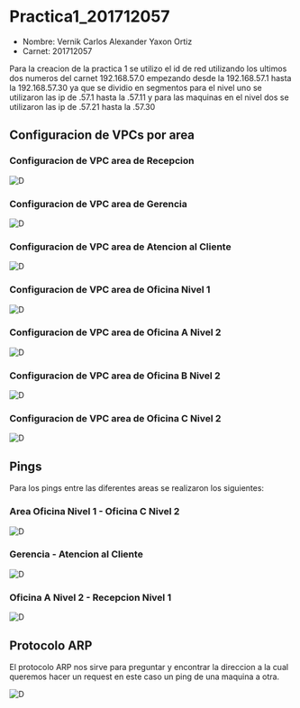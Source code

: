 # Practica1_201712057

- Nombre: Vernik Carlos Alexander Yaxon Ortiz
- Carnet: 201712057

Para la creacion de la practica 1 se utilizo el id de red utilizando los ultimos dos numeros del carnet 192.168.57.0 empezando desde la 192.168.57.1 hasta la 192.168.57.30 ya que se dividio en segmentos para el nivel uno se utilizaron las ip de .57.1 hasta la .57.11 y para las maquinas en el nivel dos se utilizaron las ip de .57.21 hasta la .57.30

## Configuracion de VPCs por area

### Configuracion de VPC area de Recepcion

![D](.img/N1_1.png)

### Configuracion de VPC area de Gerencia
![D](.img/N1_2.png)

### Configuracion de VPC area de Atencion al Cliente

![D](.img/N1_5.png)
### Configuracion de VPC area de Oficina Nivel 1
![D](.img/N1_6.png)

### Configuracion de VPC area de Oficina A Nivel 2
![D](.img/N2_2.png)
### Configuracion de VPC area de Oficina B Nivel 2
![D](.img/N2_4.png)

### Configuracion de VPC area de Oficina C Nivel 2
![D](.img/N2_10.png)

## Pings
Para los pings entre las diferentes areas se realizaron los siguientes:

### Area Oficina Nivel 1 - Oficina C Nivel 2
![D](.img/Ping_OficinaN1_OficinaC.png)

### Gerencia - Atencion al Cliente
![D](.img/Ping_Gerencia_AtencionCliente.png)

### Oficina A Nivel 2 - Recepcion Nivel 1
![D](.img/Ping_OficinaA_Recepcion.png)

## Protocolo ARP

El protocolo ARP nos sirve para preguntar y encontrar la direccion a la cual queremos hacer un request en este caso un ping de una maquina a otra.

![D](.img/ARP.png)



